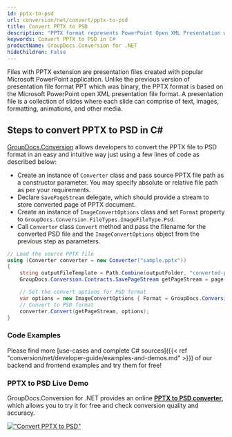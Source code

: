 ```yaml
---
id: pptx-to-psd
url: conversion/net/convert/pptx-to-psd
title: Convert PPTX to PSD
description: "PPTX format represents PowerPoint Open XML Presentation with .pptx extension. Learn how to convert PPTX to PSD file programmatically in C# language using GroupDocs.Conversion for .NET library."
keywords: Convert PPTX to PSD in C#
productName: GroupDocs.Conversion for .NET
hideChildren: False
---
```


Files with PPTX extension are presentation files created with popular Microsoft PowerPoint application. Unlike the previous version of presentation file format PPT which was binary, the PPTX format is based on the Microsoft PowerPoint open XML presentation file format. A presentation file is a collection of slides where each slide can comprise of text, images, formatting, animations, and other media.

## Steps to convert PPTX to PSD in C#

[GroupDocs.Conversion](https://products.groupdocs.com/conversion/net) allows developers to convert the PPTX file to PSD format in an easy and intuitive way just using a few lines of code as described below:

* Create an instance of `Converter` class and pass source PPTX file path as a constructor parameter. You may specify absolute or relative file path as per your requirements. 
* Declare `SavePageStream` delegate, which should provide a stream to store converted page of PPTX document.
* Create an instance of `ImageConvertOptions` class and set `Format` property to `GroupDocs.Conversion.FileTypes.ImageFileType.Psd`.
* Call `Converter` class `Convert` method and pass the filename for the converted PSD file and the `ImageConvertOptions` object from the previous step as parameters.

```csharp
// Load the source PPTX file
using (Converter converter = new Converter("sample.pptx"))
{
    string outputFileTemplate = Path.Combine(outputFolder, "converted-page-{0}.psd");
    GroupDocs.Conversion.Contracts.SavePageStream getPageStream = page => new FileStream(string.Format(outputFileTemplate, page), FileMode.Create);

    // Set the convert options for PSD format
    var options = new ImageConvertOptions { Format = GroupDocs.Conversion.FileTypes.ImageFileType.Psd };   
    // Convert to PSD format
    converter.Convert(getPageStream, options);
}
```

### Code Examples

Please find more [use-cases and complete C# sources]({{< ref "conversion/net/developer-guide/examples-and-demos.md" >}}) of our backend and frontend examples and try them for free!

### PPTX to PSD Live Demo

GroupDocs.Conversion for .NET provides an online [**PPTX to PSD converter**](https://products.groupdocs.app/conversion/pptx-to-psd), which allows you to try it for free and check conversion quality and accuracy.

[!["Convert PPTX to PSD"](conversion/net/images/convert-to-psd/convert-pptx-to-psd.png)](https://products.groupdocs.app/conversion/pptx-to-psd)